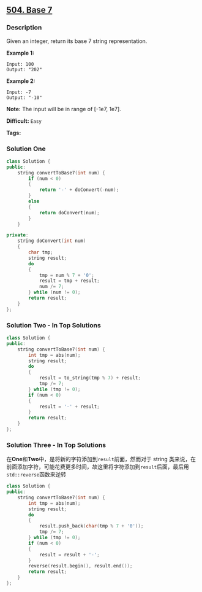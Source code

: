 ## [504. Base 7](https://leetcode.com/problems/base-7/#/description)

### Description

Given an integer, return its base 7 string representation.

**Example 1:**

```
Input: 100
Output: "202"

```

**Example 2:**

```
Input: -7
Output: "-10"
```

**Note:** The input will be in range of [-1e7, 1e7].



**Difficult:** `Easy`

**Tags:**



### Solution One

```c++
class Solution {
public:
	string convertToBase7(int num) {
		if (num < 0)
		{
			return '-' + doConvert(-num);
		}
		else
		{
			return doConvert(num);
		}
	}

private:
	string doConvert(int num)
	{
		char tmp;
		string result;
		do
		{
			tmp = num % 7 + '0';
			result = tmp + result;
			num /= 7;
		} while (num != 0);
		return result;
	}
};
```



### Solution Two - In Top Solutions

```c++
class Solution {
public:
	string convertToBase7(int num) {
		int tmp = abs(num);
		string result;
		do
		{
			result = to_string(tmp % 7) + result;
			tmp /= 7;
		} while (tmp != 0);
		if (num < 0)
		{
			result = '-' + result;
		}
		return result;
	}
};
```



### Solution Three - In Top Solutions

在**One**和**Two**中，是将新的字符添加到`result`前面，然而对于 string 类来说，在前面添加字符，可能花费更多时间，故这里将字符添加到`result`后面，最后用`std::reverse`函数来逆转

```c++
class Solution {
public:
	string convertToBase7(int num) {
		int tmp = abs(num);
		string result;
		do
		{
			result.push_back(char(tmp % 7 + '0'));
			tmp /= 7;
		} while (tmp != 0);
		if (num < 0)
		{
			result = result + '-';
		}
		reverse(result.begin(), result.end());
		return result;
	}
};
```



